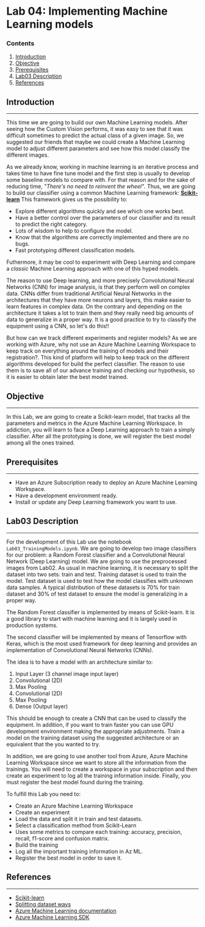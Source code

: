 # Lab 04: Implementing Machine Learning models

### Contents 

1. [Introduction](#introduction)
1. [Objective](#objective)
1. [Prerequisites](#prerequisites)
1. [Lab03 Description](#lab03-description)
1. [References](#references)

## Introduction
---

This time we are going to build our own Machine Learning models. 
After seeing how the Custom Vision performs, it was easy to see that it was difficult sometimes to predict the actual class of a given image.
So, we suggested our friends that maybe we could create a Machine Learning model to adjust different parameters and see how this model classify the different images.

As we already know, working in machine learning is an iterative process and takes time to have fine tune model and the first step is usually to develop some baseline models to compare with. For that reason and for the sake of reducing time, *"There's no need to reinvent the wheel"*.
Thus, we are going to build our classifier using a common Machine Learning framework: [**Scikit-learn**](https://scikit-learn.org/stable/index.html)
This framework gives us the possibility to:
* Explore different algorithms quickly and see which one works best.
* Have a better control over the parameters of our classifier and its result to predict the right category.
* Lots of wisdom to help to configure the model.
* Know that the algorithms are correctly implemented and there are no bugs.
* Fast prototyping different classification models.

Futhermore, it may be cool to experiment with Deep Learning and compare a *classic* Machine Learning approach with one of this hyped models.

The reason to use Deep learning, and more precisely Convolutional Neural Networks (CNN) for image analysis, is that they perform well on complex data.
CNNs differ from traditional Artificial Neural Networks in the architectures that they have more neurons and layers, this make easier to learn features in complex data.
On the contrary and depending on the architecture it takes a lot to train them and they really need big amounts of data to generalize in a proper way.
It is a good practice to try to classify the equipment using a CNN, so let's do this!!

But how can we track different experiments and register models? 
As we are working with Azure, why not use an Azure Machine Learning Workspace to keep track on everything around the training of models and their registration?.
This kind of platform will help to keep track on the different algorithms developed for build the perfect classifier.
The reason to use them is to save all of our advance training and checking our hypothesis, so it is easier to obtain later the best model trained.

## Objective
---

In this Lab, we are going to create a Scikit-learn model, that tracks all the parameters and metrics in the Azure Machine Learning Workspace. In addiction, you will learn to face a Deep Learning approach to train a simply classifier.
After all the prototyping is done, we will register the best model among all the ones trained.

## Prerequisites
---

* Have an Azure Subscription ready to deploy an Azure Machine Learning Workspace.
* Have a development environment ready.
* Install or update any Deep Learning framework you want to use.

## Lab03 Description
---

For the development of this Lab use the notebook `Lab03_TrainingModels.ipynb`.
We are going to develop two image classifiers for our problem: a Random Forest classifier and a Convolutional Neural Network (Deep Learning) model. We are going to use the preprocessed images from Lab02.
As usual in machine learning, it is necessary to split the dataset into two sets: train and test.
Training dataset is used to train the model. 
Test dataset is used to test how the model classifies with unknown data samples.
A typical distribution of these datasets is 70% for train dataset and 30% of test dataset to ensure the model is generalizing in a proper way.

The Random Forest classifier is implemented by means of Scikit-learn. It is a good library to start with machine learning and it is largely used in production systems.

The second classifier will be implemented by means of Tensorflow with Keras, which is the most used framework for deep learning and provides an implementation of Convolutional Neural Networks (CNNs). 

The idea is to have a model with an architecture similar to:

1. Input Layer (3 channel image input layer)
2. Convolutional (2D)
3. Max Pooling
4. Convolutional (2D)
5. Max Pooling
6. Dense (Output layer)

This should be enough to create a CNN that can be used to classify the equipment.
In addition, if you want to train faster you can use GPU development environment making the appropriate adjustments.
Train a model on the training dataset using the suggested architecture or an equivalent that the you wanted to try. 

In addition, we are going to use another tool from Azure, Azure Machine Learning Workspace since we want to store all the information from the trainings.
You will need to create a workspace in your subscription and then create an experiment to log all the training information inside.
Finally, you must register the best model found during the training.

To fulfill this Lab you need to:
* Create an Azure Machine Learning Workspace
* Create an experiment
* Load the data and split it in train and test datasets.
* Select a classification method from Scikit-Learn
* Uses some metrics to compare each training: accuracy, precision, recall, f1-score and confusion matrix.
* Build the training
* Log all the important training information in Az ML.
* Register the best model in order to save it.

## References
---

* [Scikit-learn](https://scikit-learn.org/stable/index.html)
* [Splitting dataset ways](https://scikit-learn.org/stable/modules/classes.html#module-sklearn.model_selection)
* [Azure Machine Learning documentation](https://docs.microsoft.com/en-gb/azure/machine-learning/)
* [Azure Machine Learning SDK](https://docs.microsoft.com/en-us/python/api/overview/azure/ml/intro?view=azure-ml-py)